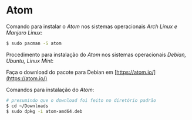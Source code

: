 Atom
====

Comando para instalar o _Atom_ nos sistemas operacionais _Arch Linux e Manjaro Linux_:

``` sh
$ sudo pacman -S atom
```

Procedimento para instalação do _Atom_ nos sistemas operacionais _Debian, Ubuntu, Linux Mint_:

Faça o download do pacote para Debian em [https://atom.io/](https://atom.io/)

Comandos para instalação do _Atom_:

``` sh
# presumindo que o download foi feito no diretório padrão
$ cd ~/Downloads
$ sudo dpkg -i atom-amd64.deb
```
